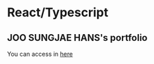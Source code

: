 # React/Typescript 

## JOO SUNGJAE HANS's portfolio
You can access in [here](https://hans-web.vercel.app/)
